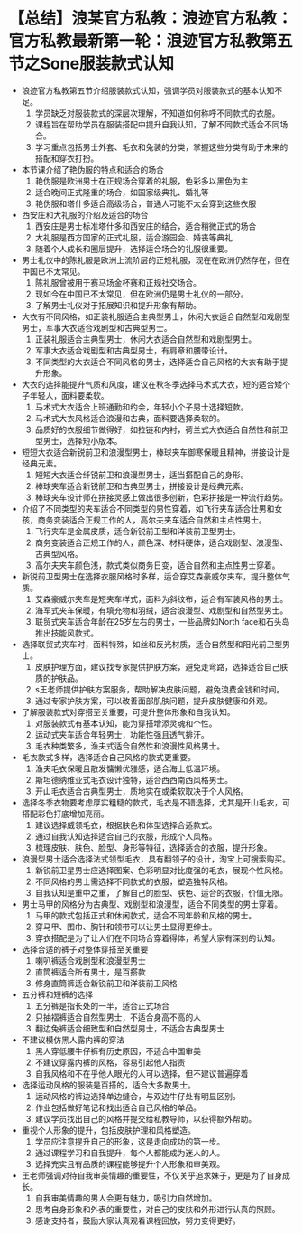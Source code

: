 # 【总结】浪某官方私教：浪迹官方私教：官方私教最新第一轮：浪迹官方私教第五节之Sone服装款式认知

-   浪迹官方私教第五节介绍服装款式认知，强调学员对服装款式的基本认知不足。
    1.  学员缺乏对服装款式的深层次理解，不知道如何称呼不同款式的衣服。
    2.  课程旨在帮助学员在服装搭配中提升自我认知，了解不同款式适合不同场合。
    3.  学习重点包括男士外套、毛衣和兔装的分类，掌握这些分类有助于未来的搭配和穿衣打扮。
-   本节课介绍了艳伪服的特点和适合的场合
    1.  艳伪服是欧洲男士在正规场合穿着的礼服，色彩多以黑色为主
    2.  适合晚间正式隆重的场合，如国家级典礼、婚礼等
    3.  艳伪服和塔什多适合高级场合，普通人可能不太会穿到这些衣服
-   西安庄和大礼服的介绍及适合的场合
    1.  西安庄是男士标准塔什多和西安庄的结合，适合稍微正式的场合
    2.  大礼服是西方国家的正式礼服，适合游园会、婚丧等典礼
    3.  随着个人成长和圈层提升，选择适合场合的礼服很重要。
-   男士礼仪中的陈礼服是欧洲上流阶层的正规礼服，现在在欧洲仍然存在，但在中国已不太常见。
    1.  陈礼服曾被用于赛马场金杯赛和正规社交场合。
    2.  现如今在中国已不太常见，但在欧洲仍是男士礼仪的一部分。
    3.  了解男士礼仪对于拓展知识和提升形象有帮助。
-   大衣有不同风格，如正装礼服适合主典型男士，休闲大衣适合自然型和戏剧型男士，军事大衣适合戏剧型和古典型男士。
    1.  正装礼服适合主典型男士，休闲大衣适合自然型和戏剧型男士。
    2.  军事大衣适合戏剧型和古典型男士，有肩章和腰带设计。
    3.  不同类型的大衣适合不同风格的男士，选择适合自己风格的大衣有助于提升形象。
-   大衣的选择能提升气质和风度，建议在秋冬季选择马术式大衣，短的适合矮个子年轻人，面料要柔软。
    1.  马术式大衣适合上班通勤和约会，年轻小个子男士选择短款。
    2.  马术式大衣风格适合浪漫和古典，面料要选择柔软的。
    3.  品质好的衣服细节做得好，如拉链和内衬，荷兰式大衣适合自然性和前卫型男士，选择短小版本。
-   短短大衣适合新锐前卫和浪漫型男士，棒球夹车御寒保暖且精神，拼接设计是经典元素。
    1.  短短大衣适合纤锐前卫和浪漫型男士，适当搭配自己的身形。
    2.  棒球夹车适合新锐前卫和古典型男士，拼接设计是经典元素。
    3.  棒球夹车设计师在拼接灵感上做出很多创新，色彩拼接是一种流行趋势。
-   介绍了不同类型的夹车适合不同类型的男性穿着，如飞行夹车适合壮男和女孩，商务变装适合正规工作的人，高尔夫夹车适合自然和主点性男士。
    1.  飞行夹车是金属皮质，适合新锐前卫型和洋装前卫型男士。
    2.  商务变装适合正规工作的人，颜色深、材料硬体，适合戏剧型、浪漫型、古典型风格。
    3.  高尔夫夹车颜色浅，款式类似商务日变，适合自然和主点性男士穿着。
-   新锐前卫型男士在选择衣服风格时多样，适合穿艾森豪威尔夹车，提升整体气质。
    1.  艾森豪威尔夹车是短夹车样式，面料为斜纹布，适合有军装风格的男士。
    2.  海军式夹车保暖，有填充物和羽绒，适合浪漫型、戏剧型和自然型男士。
    3.  联贸式夹车适合年龄在25岁左右的男士，一些品牌如North face和石头岛推出技能风款式。
-   选择联贸式夹车时，面料特殊，如丝和反光材质，适合自然型和阳光前卫型男士。
    1.  皮肤护理方面，建议找专家提供护肤方案，避免走弯路，选择适合自己肤质的护肤品。
    2.  s王老师提供护肤方案服务，帮助解决皮肤问题，避免浪费金钱和时间。
    3.  通过专家护肤方案，可以改善面部肌肤问题，提升皮肤健康和外观。
-   了解服装款式对穿搭至关重要，可提升整体形象和自我认知。
    1.  对服装款式有基本认知，能为穿搭增添灵魂和个性。
    2.  运动式夹车适合年轻男士，功能性强且透气排汗。
    3.  毛衣种类繁多，渔夫式适合自然性和浪漫性风格男士。
-   毛衣款式多样，选择适合自己风格的款式更重要。
    1.  渔夫毛衣保暖且散发慵懒优雅感，适合海上低温环境。
    2.  斯坦德纳维亚式毛衣设计独特，适合西西南西风格男士。
    3.  开山毛衣适合古典型男士，质地实在或柔软取决于个人风格。
-   选择冬季衣物要考虑厚实粗糙的款式，毛衣是不错选择，尤其是开山毛衣，可搭配彩色打底增加亮丽。
    1.  建议选择威领毛衣，根据肤色和体型选择合适款式。
    2.  通过自我认知选择适合自己的衣服，形成个人风格。
    3.  梳理皮肤、肤色、脸型、身形等特征，选择适合的衣服，提升形象。
-   浪漫型男士适合选择法式领型毛衣，具有翻领子的设计，淘宝上可搜索购买。
    1.  新锐前卫星男士应选择图案、色彩明显对比度强的毛衣，展现个性风格。
    2.  不同风格的男士需选择不同款式的衣服，塑造独特风格。
    3.  自我认知是重中之重，了解自己的脸型、肤色、适合的衣服，价值无限。
-   男士马甲的风格分为古典型、戏剧型和浪漫型，适合不同类型的男士穿着。
    1.  马甲的款式包括正式和休闲款式，适合不同年龄和风格的男士。
    2.  穿马甲、围巾、胸针和领带可以让男士显得更绅士。
    3.  穿衣搭配是为了让人们在不同场合穿着得体，希望大家有深刻的认知。
-   选择合适的裤子对整体穿搭至关重要
    1.  喇叭裤适合戏剧型和浪漫型男士
    2.  直筒裤适合所有男士，是百搭款
    3.  修身直筒裤适合新锐前卫和洋装前卫风格
-   五分裤和短裤的选择
    1.  五分裤是指长处的一半，适合正式场合
    2.  只抽褶裤适合自然型男士，不适合身高不高的人
    3.  翻边兔裤适合细致型和自然型男士，不适合古典型男士
-   不建议模仿黑人露内裤的穿法
    1.  黑人穿低腰牛仔裤有历史原因，不适合中国审美
    2.  不建议穿露内裤的风格，容易引起他人指责
    3.  自我风格和不在乎他人眼光的人可以选择，但不建议普遍穿着
-   选择运动风格的服装是百搭的，适合大多数男士。
    1.  运动风格的裤边选择单边缝合，与双边牛仔处有明显区别。
    2.  作业包括做好笔记和找出适合自己风格的单品。
    3.  建议学员找出自己的风格并提交给私教导师，以获得额外帮助。
-   重视个人形象的提升，包括皮肤护理和风格塑造。
    1.  学员应注意提升自己的形象，这是走向成功的第一步。
    2.  通过课程学习和自我提升，每个人都能成为迷人的人。
    3.  选择充实且有品质的课程能够提升个人形象和审美观。
-   王老师强调对待自我审美情趣的重要性，不仅关乎追求妹子，更是为了自身成长。
    1.  自我审美情趣的男人会更有魅力，吸引力自然增加。
    2.  思考自身形象和外表的重要性，对自己的皮肤和外形进行认真的照顾。
    3.  感谢支持者，鼓励大家认真观看课程回放，努力变得更好。